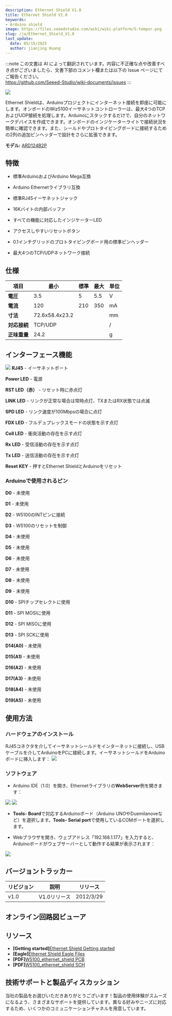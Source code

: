 ```yaml
---
description: Ethernet Shield V1.0
title: Ethernet Shield V1.0
keywords:
- Arduino shield
image: https://files.seeedstudio.com/wiki/wiki-platform/S-tempor.png
slug: /ja/Ethernet_Shield_V1.0
last_update:
  date: 05/15/2025
  author: jianjing Huang
---
```

:::note
この文書は AI によって翻訳されています。内容に不正確な点や改善すべき点がございましたら、文書下部のコメント欄または以下の Issue ページにてご報告ください。  
https://github.com/Seeed-Studio/wiki-documents/issues
:::

<!-- ---
name: Ethernet Shield V1.0
category: Discontinued
bzurl:
oldwikiname: Ethernet_Shield_V1.0
prodimagename:
bzprodimageurl:
surveyurl: https://www.research.net/r/Ethernet_Shield_V1-0
sku:
tags:

--- -->
![](https://files.seeedstudio.com/wiki/Ethernet_Shield_V1.0/img/Ethernet_Shield_Pic.jpg)

Ethernet Shieldは、Arduinoプロジェクトにインターネット接続を即座に可能にします。オンボードのWiz5100イーサネットコントローラーは、最大4つのTCPおよびUDP接続を処理します。Arduinoにスタックするだけで、自分のネットワークデバイスを作成できます。オンボードのインジケーターライトで接続状況を簡単に確認できます。また、シールドやプロトタイピングボードに接続するための2列の追加ピンヘッダーで設計をさらに拡張できます。

**モデル:** [ARD124B2P](https://www.seeedstudio.com/depot/wiznet-ethernet-shield-w5100-p-518.html?cPath=102)

## 特徴 ##

- 標準ArduinoおよびArduino Mega互換

- Arduino Ethernetライブラリ互換

- 標準RJ45イーサネットジャック

- 16Kバイトの内部バッファ

- すべての機能に対応したインジケーターLED

- アクセスしやすいリセットボタン

- 0.1インチグリッドのプロトタイピングボード用の標準ピンヘッダー

- 最大4つのTCP/UDPネットワーク接続

## 仕様 ##

 |項目| 最小| 標準| 最大| 単位
 |---|---|---|---|---|
 |**電圧**|3.5|5|5.5|V|
 |**電流**| 120| 210| 350| mA|
|**寸法**| 72.6x58.4x23.2||| mm|
 |**対応接続**| TCP/UDP||| /|
 |**正味重量**|24.2|||g|

## インターフェース機能 ##

![](https://files.seeedstudio.com/wiki/Ethernet_Shield_V1.0/img/Ethernet-hard1.png)
**RJ45** - イーサネットポート

**Power LED** - 電源

**RST LED（赤）** - リセット時に赤点灯

**LINK LED** - リンクが正常な場合は常時点灯、TXまたはRX状態では点滅

**SPD LED** - リンク速度が100Mbpsの場合に点灯

**FDX LED** - フルデュプレックスモードの状態を示す点灯

**Coll LED** - 衝突活動の存在を示す点灯

**Rx LED** - 受信活動の存在を示す点灯

**Tx LED** - 送信活動の存在を示す点灯

**Reset KEY** - 押すとEthernet ShieldとArduinoをリセット

### Arduinoで使用されるピン ###

**D0** - 未使用

**D1** - 未使用

**D2** - W5100のINTピンに接続

**D3** - W5100のリセットを制御

**D4** - 未使用

**D5** - 未使用

**D6** - 未使用

**D7** - 未使用

**D8** - 未使用

**D9** - 未使用

**D10** - SPIチップセレクトに使用

**D11** - SPI MOSIに使用

**D12** - SPI MISOに使用

**D13** - SPI SCKに使用

**D14(A0)** - 未使用

**D15(A1)** - 未使用

**D16(A2)** - 未使用

**D17(A3)** - 未使用

**D18(A4)** - 未使用

**D19(A5)** - 未使用

## 使用方法 ##

### ハードウェアのインストール ###

RJ45コネクタを介してイーサネットシールドをインターネットに接続し、USBケーブルを介してArduinoをPCに接続します。イーサネットシールドをArduinoボードに挿入します：
![](https://files.seeedstudio.com/wiki/Ethernet_Shield_V1.0/img/Ethernet_shield_hard.jpg)

### ソフトウェア ###

- Arduino IDE（1.0）を開き、Ethernetライブラリの**WebServer**例を開きます：

![](https://files.seeedstudio.com/wiki/Ethernet_Shield_V1.0/img/Ethernet_shield1.jpg) ![](https://files.seeedstudio.com/wiki/Ethernet_Shield_V1.0/img/Ethernet_shield3.jpg)

- **Tools- Board**で対応するArduinoボード（Arduino UNOやDuemilanoveなど）を選択します。**Tools- Serial port**で使用しているCOMポートを選択します。

- Webブラウザを開き、ウェブアドレス「192.168.1.177」を入力すると、Arduinoボードがウェブサーバーとして動作する結果が表示されます：

![](https://files.seeedstudio.com/wiki/Ethernet_Shield_V1.0/img/Ethernet_shield2.jpg)

## バージョントラッカー ##

|リビジョン| 説明|リリース|
|---|---|---|
|v1.0|V1.0リリース|2012/3/29|

## オンライン回路図ビューア

<div className="altium-ecad-viewer" data-project-src="https://files.seeedstudio.com/wiki/Ethernet_Shield_V1.0/res/Ethernet_Shield.zip" style={{borderRadius: '0px 0px 4px 4px', height: 500, borderStyle: 'solid', borderWidth: 1, borderColor: 'rgb(241, 241, 241)', overflow: 'hidden', maxWidth: 1280, maxHeight: 700, boxSizing: 'border-box'}}>
</div>

## リソース ##

- **[Getting started]**[Ethernet Shield Getting started](https://arduino.cc/en/Guide/ArduinoEthernetShield)
- **[Eagle]**[Ethernet Shield Eagle Files](https://files.seeedstudio.com/wiki/Ethernet_Shield_V1.0/res/Ethernet_Shield.zip)
- **[PDF]**[W5100_ethernet_shield PCB](https://files.seeedstudio.com/wiki/Ethernet_Shield_V1.0/res/W5100_ethernet_shield.pdf)
- **[PDF]**[W5100_ethernet_shield SCH](https://files.seeedstudio.com/wiki/Ethernet_Shield_V1.0/res/W5100_ethernet_shield%20SCH.pdf)

## 技術サポートと製品ディスカッション

当社の製品をお選びいただきありがとうございます！製品の使用体験がスムーズになるよう、さまざまなサポートを提供しています。異なる好みやニーズに対応するため、いくつかのコミュニケーションチャネルを用意しています。

<div class="button_tech_support_container">
<a href="https://forum.seeedstudio.com/" class="button_forum"></a> 
<a href="https://www.seeedstudio.com/contacts" class="button_email"></a>
</div>

<div class="button_tech_support_container">
<a href="https://discord.gg/eWkprNDMU7" class="button_discord"></a> 
<a href="https://github.com/Seeed-Studio/wiki-documents/discussions/69" class="button_discussion"></a>
</div>
